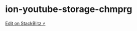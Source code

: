 # ion-youtube-storage-chmprg

[Edit on StackBlitz ⚡️](https://stackblitz.com/edit/ion-youtube-storage-chmprg)